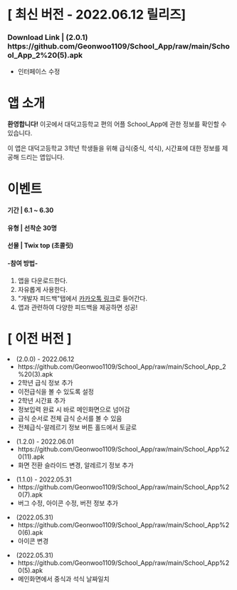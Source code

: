 
<h1>[ 최신 버전 - 2022.06.12 릴리즈]</h1>
<h3>Download Link | (2.0.1) https://github.com/Geonwoo1109/School_App/raw/main/School_App_2%20(5).apk</h3>
<ul>
 <li>인터페이스 수정</li>
</ul>

<h1>앱 소개</h1>
<p><b>환영합니다!</b> 이곳에서 대덕고등학교 편의 어플 School_App에 관한 정보를 확인할 수 있습니다.</p>
<p>이 앱은 대덕고등학교 3학년 학생들을 위해 급식(중식, 석식), 시간표에 대한 정보를 제공해 드리는 앱입니다.</p>

<h1>이벤트</h1>
<h4>기간 | 6.1 ~ 6.30</h4>
<h4>유형 | 선착순 30명</h4>
<h4>선물 | Twix top (초콜릿)</h4>

<h4>-참여 방법-</h4>
<ol>
 <li>앱을 다운로드한다.</li>
 <li>자유롭게 사용한다.</li>
 <li>"개발자 피드백"탭에서 <a href="https://open.kakao.com/o/skZtILie">카카오톡 링크</a>로 들어간다.</li>
 <li>앱과 관련하여 다양한 피드백을 제공하면 성공!</li>
</ol>


<h1>[ 이전 버전 ]</h1>
 <li>(2.0.0) - 2022.06.12
  <ul>
   <li>https://github.com/Geonwoo1109/School_App/raw/main/School_App_2%20(3).apk</li>
    <li>2학년 급식 정보 추가</li>
 <li>이전급식을 볼 수 있도록 설정</li>
 <li>2학년 시간표 추가</li>
 <li>정보입력 완료 시 바로 메인화면으로 넘어감</li>
 <li>급식 순서로 전체 급식 순서를 볼 수 있음</li>
 <li>전체급식-알레르기 정보 버튼 홀드에서 토글로</li>
  </ul>
 </li>
 
 <li>(1.2.0) - 2022.06.01
  <ul>
   <li>https://github.com/Geonwoo1109/School_App/raw/main/School_App%20(11).apk</li>
   <li>화면 전환 슬라이드 변경, 알레르기 정보 추가</li>
  </ul>
 </li>
 
  <li>(1.1.0) - 2022.05.31
  <ul>
   <li>https://github.com/Geonwoo1109/School_App/raw/main/School_App%20(7).apk</li>
   <li>버그 수정, 아이콘 수정, 버전 정보 추가</li>
  </ul>
 </li>
 
  <li>(2022.05.31)
  <ul>
   <li>https://github.com/Geonwoo1109/School_App/raw/main/School_App%20(6).apk</li>
   <li>아이콘 변경</li>
  </ul>
 </li>
 
  <li>(2022.05.31)
  <ul>
   <li>https://github.com/Geonwoo1109/School_App/raw/main/School_App%20(5).apk</li>
   <li>메인화면에서 중식과 석식 날짜일치</li>
  </ul>
 </li>
 
</ul>
